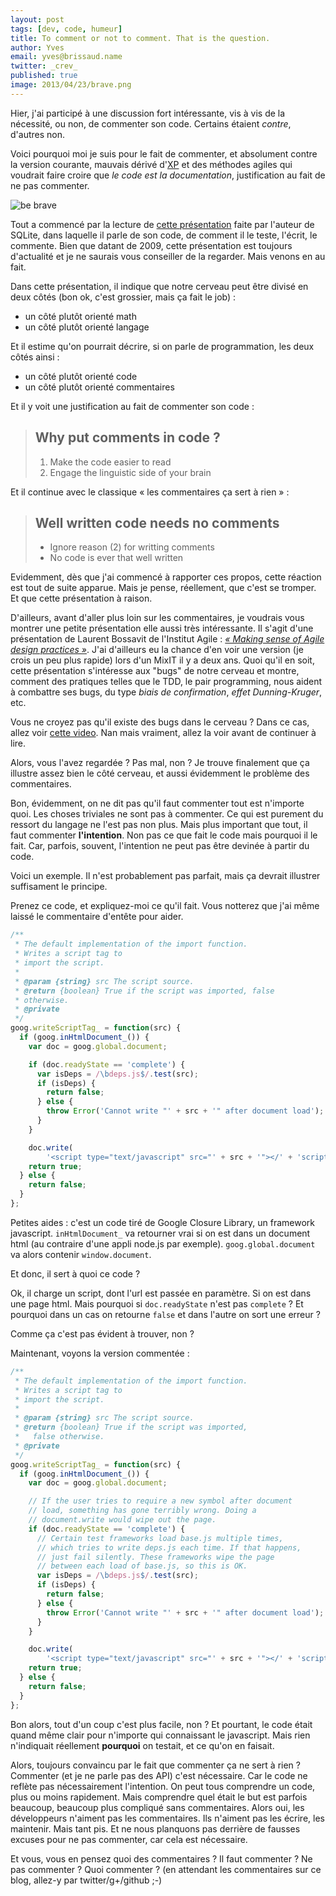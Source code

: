 ```yaml
---
layout: post
tags: [dev, code, humeur]
title: To comment or not to comment. That is the question.
author: Yves
email: yves@brissaud.name
twitter: _crev_
published: true
image: 2013/04/23/brave.png
---
```


Hier, j'ai participé à une discussion fort intéressante, vis à vis de la nécessité, ou non, de commenter son code. Certains étaient _contre_, d'autres non.

Voici pourquoi moi je suis pour le fait de commenter, et absolument contre la version courante, mauvais dérivé d'[XP][] et des méthodes agiles qui voudrait faire croire que _le code est la documentation_, justification au fait de ne pas commenter.

![be brave](brave.png)

Tout a commencé par la lecture de [cette présentation][sqlite] faite par l'auteur de SQLite, dans laquelle il parle de son code, de comment il le teste, l'écrit, le commente. Bien que datant de 2009, cette présentation est toujours d'actualité et je ne saurais vous conseiller de la regarder. Mais venons en au fait.

Dans cette présentation, il indique que notre cerveau peut être divisé en deux côtés (bon ok, c'est grossier, mais ça fait le job) :

* un côté plutôt orienté math
* un côté plutôt orienté langage

Et il estime qu'on pourrait décrire, si on parle de programmation, les deux côtés ainsi :

* un côté plutôt orienté code
* un côté plutôt orienté commentaires

Et il y voit une justification au fait de commenter son code :

> ## Why put comments in code ?
> 
> 1. Make the code easier to read
> 2. Engage the linguistic side of your brain

Et il continue avec le classique « les commentaires ça sert à rien » :

> ## Well written code needs no comments
> 
> * Ignore reason (2) for writting comments
> * No code is ever that well written

Evidemment, dès que j'ai commencé à rapporter ces propos, cette réaction est tout de suite apparue. Mais je pense, réellement, que c'est se tromper. Et que cette présentation à raison.

D'ailleurs, avant d'aller plus loin sur les commentaires, je voudrais vous montrer une petite présentation elle aussi très intéressante. Il s'agit d'une présentation de Laurent Bossavit de l'Institut Agile : [_« Making sense of Agile design practices »_][sense]. J'ai d'ailleurs eu la chance d'en voir une version (je crois un peu plus rapide) lors d'un MixIT il y a deux ans. Quoi qu'il en soit, cette présentation s'intéresse aux "bugs" de notre cerveau et montre, comment des pratiques telles que le TDD, le pair programming, nous aident à combattre ses bugs, du type _biais de confirmation_, _effet Dunning-Kruger_, etc.

Vous ne croyez pas qu'il existe des bugs dans le cerveau ? Dans ce cas, allez voir [cette video][vid]. Nan mais vraiment, allez la voir avant de continuer à lire.

Alors, vous l'avez regardée ? Pas mal, non ? Je trouve finalement que ça illustre assez bien le côté cerveau, et aussi évidemment le problème des commentaires.

Bon, évidemment, on ne dit pas qu'il faut commenter tout est n'importe quoi. Les choses triviales ne sont pas à commenter. Ce qui est purement du ressort du langage ne l'est pas non plus. Mais plus important que tout, il faut commenter **l'intention**. Non pas ce que fait le code mais pourquoi il le fait. Car, parfois, souvent, l'intention ne peut pas être devinée à partir du code.

Voici un exemple. Il n'est probablement pas parfait, mais ça devrait illustrer suffisament le principe.

Prenez ce code, et expliquez-moi ce qu'il fait. Vous notterez que j'ai même laissé le commentaire d'entête pour aider.

```javascript
/**
 * The default implementation of the import function.
 * Writes a script tag to
 * import the script.
 *
 * @param {string} src The script source.
 * @return {boolean} True if the script was imported, false
 * otherwise.
 * @private
 */
goog.writeScriptTag_ = function(src) {
  if (goog.inHtmlDocument_()) {
    var doc = goog.global.document;

    if (doc.readyState == 'complete') {
      var isDeps = /\bdeps.js$/.test(src);
      if (isDeps) {
        return false;
      } else {
        throw Error('Cannot write "' + src + '" after document load');
      }
    }

    doc.write(
        '<script type="text/javascript" src="' + src + '"></' + 'script>');
    return true;
  } else {
    return false;
  }
};
```

Petites aides : c'est un code tiré de Google Closure Library, un framework javascript. `inHtmlDocument_` va retourner vrai si on est dans un document html (au contraire d'une appli node.js par exemple). `goog.global.document` va alors contenir `window.document`.

Et donc, il sert à quoi ce code ?

Ok, il charge un script, dont l'url est passée en paramètre. Si on est dans une page html. Mais pourquoi si `doc.readyState` n'est pas `complete` ? Et pourquoi dans un cas on retourne `false` et dans l'autre on sort une erreur ?

Comme ça c'est pas évident à trouver, non ?

Maintenant, voyons la version commentée :

```javascript
/**
 * The default implementation of the import function.
 * Writes a script tag to
 * import the script.
 *
 * @param {string} src The script source.
 * @return {boolean} True if the script was imported,
 *   false otherwise.
 * @private
 */
goog.writeScriptTag_ = function(src) {
  if (goog.inHtmlDocument_()) {
    var doc = goog.global.document;

    // If the user tries to require a new symbol after document
    // load, something has gone terribly wrong. Doing a
    // document.write would wipe out the page.
    if (doc.readyState == 'complete') {
      // Certain test frameworks load base.js multiple times,
      // which tries to write deps.js each time. If that happens,
      // just fail silently. These frameworks wipe the page
      // between each load of base.js, so this is OK.
      var isDeps = /\bdeps.js$/.test(src);
      if (isDeps) {
        return false;
      } else {
        throw Error('Cannot write "' + src + '" after document load');
      }
    }

    doc.write(
        '<script type="text/javascript" src="' + src + '"></' + 'script>');
    return true;
  } else {
    return false;
  }
};
```

Bon alors, tout d'un coup c'est plus facile, non ? Et pourtant, le code était quand même clair pour n'importe qui connaissant le javascript. Mais rien n'indiquait réellement **pourquoi** on testait, et ce qu'on en faisait.

Alors, toujours convaincu par le fait que commenter ça ne sert à rien ? Commenter (et je ne parle pas des API) c'est nécessaire. Car le code ne reflète pas nécessairement l'intention. On peut tous comprendre un code, plus ou moins rapidement. Mais comprendre quel était le but est parfois beaucoup, beaucoup plus compliqué sans commentaires. Alors oui, les développeurs n'aiment pas les commentaires. Ils n'aiment pas les écrire, les maintenir. Mais tant pis. Et ne nous planquons pas derrière de fausses excuses pour ne pas commenter, car cela est nécessaire.

Et vous, vous en pensez quoi des commentaires ? Il faut commenter ? Ne pas commenter ? Quoi commenter ? (en attendant les commentaires sur ce blog, allez-y par twitter/g+/github ;-)


[XP]: http://fr.wikipedia.org/wiki/Extreme_programming
[sqlite]: http://www.sqlite.org/talks/wroclaw-20090310.pdf
[sense]: http://blog.institut-agile.fr/2010/11/reykjavik-prezi-conception-agile.html
[vid]: http://www.youtube.com/watch?v=ubNF9QNEQLA
